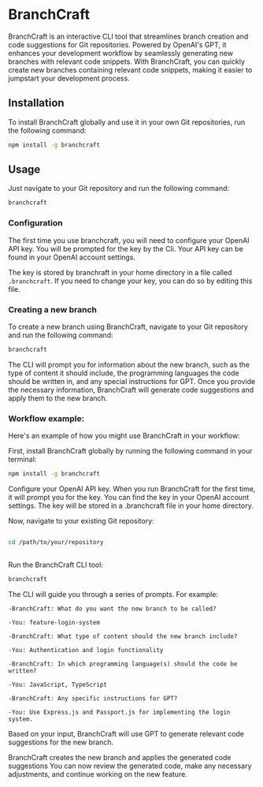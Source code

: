 # BranchCraft
BranchCraft is an interactive CLI tool that streamlines branch creation and code suggestions for Git repositories. Powered by OpenAI's GPT, it enhances your development workflow by seamlessly generating new branches with relevant code snippets.
With BranchCraft, you can quickly create new branches containing relevant code snippets, making it easier to jumpstart your development process.

## Installation
To install BranchCraft globally and use it in your own Git repositories, run the following command:

```bash
npm install -g branchcraft
```

## Usage
Just navigate to your Git repository and run the following command:

```bash
branchcraft
```

### Configuration

The first time you use branchcraft, you will need to configure your OpenAI API key. You will be prompted for the key by the Cli.
Your API key can be found in your OpenAI account settings.

The key is stored by branchraft in your home directory in a file called `.branchcraft`. If you need to change your key, you can do so by editing this file.


### Creating a new branch

To create a new branch using BranchCraft, navigate to your Git repository and run the following command:

```bash
branchcraft
```

The CLI will prompt you for information about the new branch, such as the type of content it should include, the programming languages the code should be written in, and any special instructions for GPT. Once you provide the necessary information, BranchCraft will generate code suggestions and apply them to the new branch.


### Workflow example:
Here's an example of how you might use BranchCraft in your workflow:

First, install BranchCraft globally by running the following command in your terminal:

```bash
npm install -g branchcraft
```

Configure your OpenAI API key. When you run BranchCraft for the first time, it will prompt you for the key. You can find the key in your OpenAI account settings. The key will be stored in a .branchcraft file in your home directory.

Now, navigate to your existing Git repository:

```bash

cd /path/to/your/repository
    
```
Run the BranchCraft CLI tool:

```bash
branchcraft
```

The CLI will guide you through a series of prompts. For example:

```
-BranchCraft: What do you want the new branch to be called?

-You: feature-login-system

-BranchCraft: What type of content should the new branch include?

-You: Authentication and login functionality

-BranchCraft: In which programming language(s) should the code be written?

-You: JavaScript, TypeScript

-BranchCraft: Any specific instructions for GPT?

-You: Use Express.js and Passport.js for implementing the login system.

```
Based on your input, BranchCraft will use GPT to generate relevant code suggestions for the new branch.

BranchCraft creates the new branch and applies the generated code suggestions
You can now review the generated code, make any necessary adjustments, and continue working on the new feature.